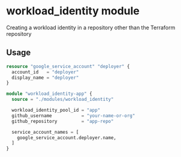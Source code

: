 # workload_identity module
Creating a workload identity in a repository other than the Terraform repository

## Usage
```terraform
resource "google_service_account" "deployer" {
  account_id   = "deployer"
  display_name = "deployer"
}

module "workload_identity-app" {
  source = "./modules/workload_identity"

  workload_identity_pool_id = "app"
  github_username           = "your-name-or-org"
  github_repository         = "app-repo"

  service_account_names = [
    google_service_account.deployer.name,
  ]
}
```
